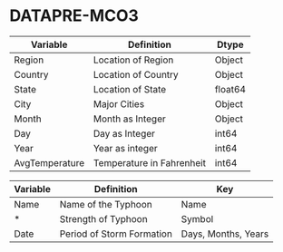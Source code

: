 # DATAPRE-MCO3

|Variable |	Definition	| Dtype |
|---------|---------------------|-------|
|Region	|Location of Region |	Object
Country	| Location of Country | 	Object
State	| Location of State	|float64
City	| Major Cities	| Object
Month	| Month as Integer |	Object
Day	| Day as Integer	| int64
Year	| Year as integer	| int64
AvgTemperature|	Temperature in Fahrenheit |	int64


|Variable |	Definition	| Key |
|---------|---------------------|-------|
|Name	|Name of the Typhoon	|Name
|*	|Strength of Typhoon|	Symbol|
|Date	|Period of Storm Formation	|Days, Months, Years|
		

